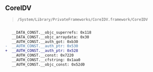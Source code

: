 ## CoreIDV

> `/System/Library/PrivateFrameworks/CoreIDV.framework/CoreIDV`

```diff

   __DATA_CONST.__objc_superrefs: 0x118
   __DATA_CONST.__objc_arraydata: 0x30
   __AUTH_CONST.__auth_got: 0xb30
-  __AUTH_CONST.__auth_ptr: 0x530
+  __AUTH_CONST.__auth_ptr: 0x528
   __AUTH_CONST.__const: 0x7220
   __AUTH_CONST.__cfstring: 0x1aa0
   __AUTH_CONST.__objc_const: 0x52d0

```
